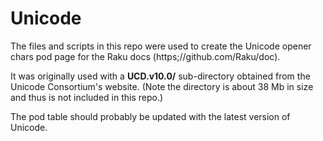 # Unicode

The files and scripts in this repo were used to
create the Unicode opener chars pod page for
the Raku docs (https;//github.com/Raku/doc).

It was originally used with a **UCD.v10.0/** sub-directory obtained
from the Unicode Consortium's website.
(Note the directory is about 38 Mb in size
and thus is not included in this repo.)

The pod table should probably be updated with the
latest version of Unicode.


